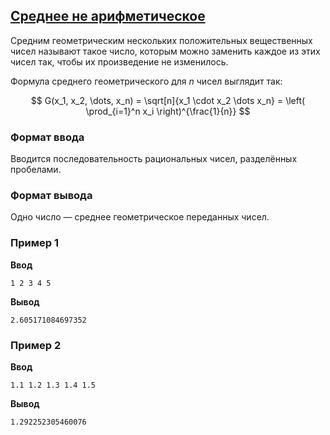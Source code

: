 ## [Среднее не арифметическое](../../../solutions/6.1/61_d.py)

Средним геометрическим нескольких положительных вещественных чисел называют такое число, которым можно заменить каждое из этих чисел так, чтобы их произведение не изменилось.

Формула среднего геометрического для $n$ чисел выглядит так:

$$
G(x_1, x_2, \dots, x_n) = \sqrt[n]{x_1 \cdot x_2 \dots x_n} = \left( \prod_{i=1}^n x_i \right)^{\frac{1}{n}}
$$

### Формат ввода

Вводится последовательность рациональных чисел, разделённых пробелами.

### Формат вывода

Одно число — среднее геометрическое переданных чисел.

### Пример 1

**Ввод**
```plaintext
1 2 3 4 5
```

**Вывод**
```plaintext
2.605171084697352
```

### Пример 2

**Ввод**
```plaintext
1.1 1.2 1.3 1.4 1.5
```

**Вывод**
```plaintext
1.292252305460076
```